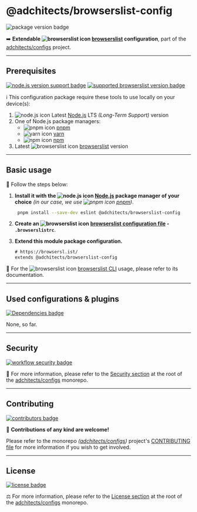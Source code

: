 # @adchitects/browserslist-config

![package version badge]

➡️ **Extendable ![browserslist icon] [browserslist] configuration**, part of the
[adchitects/configs] project.

[adchitects/configs]: https://github.com/adchitects/configs
[package version badge]: https://img.shields.io/npm/v/@adchitects/browserslist-config/latest?style=for-the-badge&logo=npm
[browserslist]: https://browsersl.ist/
[browserslist icon]: https://api.iconify.design/logos/browserslist.svg
[adchitects/configs]: https://github.com/adchitects/configs

---

## Prerequisites

[![node.js version support badge]][node.js]
[![supported browserslist version badge]][browserslist]

[node.js version support badge]: https://img.shields.io/node/v-lts/@adchitects/browserslist-config?style=for-the-badge&logo=nodedotjs
[supported browserslist version badge]: https://img.shields.io/github/package-json/dependency-version/adchitects/configs/peer/browserslist?filename=packages%2Fbrowserslist%2Fpackage.json&logo=browserslist&style=for-the-badge

ℹ️ This configuration package require these tools to use locally on your
device(s):

1. ![node.js icon] Latest [Node.js] LTS _(Long-Term Support)_ version
1. One of Node.js package managers:
    - ![pnpm icon] [pnpm]
    - ![yarn icon] [yarn]
    - ![npm icon] [npm]
1. Latest ![browserslist icon] [browserslist] version

[node.js]: https://nodejs.org/en/
[node.js icon]: https://api.iconify.design/logos/nodejs-icon.svg
[pnpm]: https://pnpm.io/
[pnpm icon]: https://api.iconify.design/vscode-icons/file-type-light-pnpm.svg
[npm]: https://npmjs.com/
[npm icon]: https://api.iconify.design/logos/npm-icon.svg
[yarn]: https://yarnpkg.com/
[yarn icon]: https://api.iconify.design/logos/yarn.svg

---

## Basic usage

👣 Follow the steps below:

1. **Install it with the ![node.js icon] [Node.js] package manager of your
   choice** _(in our case, we use ![pnpm icon] [pnpm])_.

    ```sh
     pnpm install --save-dev eslint @adchitects/browserslist-config
    ```

1. **Create an ![browserslist icon] [browserslist configuration file] - `.browserslistrc`**.

1. **Extend this module package configuration.**

    ```txt
    # https://browsersl.ist/
    extends @adchitects/browserslist-config
    ```

📖 For the ![browserslist icon] [browserslist CLI] usage, please refer to its
documentation.

[browserslist configuration file]: https://github.com/browserslist/browserslist#browserslistrc
[browserslist cli]: https://github.com/browserslist/browserslist#js-api

---

## Used configurations & plugins

[![Dependencies badge]][dependencies url]

None, so far.

[dependencies badge]: https://img.shields.io/librariesio/release/npm/@adchitects/browserslist-config?style=for-the-badge
[dependencies url]: https://libraries.io/npm/@adchitects%2Fbrowserslist-config

---

## Security

[![workflow security badge]][security policy]

🔐 For more information, please refer to the [Security section] at the root of
the [adchitects/configs] monorepo.

[workflow security badge]: https://img.shields.io/github/workflow/status/adchitects/configs/Maintenance?label=Security&logo=github&style=for-the-badge
[security section]: https://github.com/adchitects/configs#security
[security policy]: https://github.com/adchitects/configs/security/policy

---

## Contributing

[![contributors badge]][contributors url]

🤝 **Contributions of any kind are welcome!**

Please refer to the monorepo _([adchitects/configs])_ project's
[CONTRIBUTING file] for more information if you wish to get involved.

[contributing file]: https://github.com/adchitects/configs/blob/main/.github/CONTRIBUTING.md
[contributors badge]: https://img.shields.io/github/contributors/adchitects/configs?style=for-the-badge
[contributors url]: https://github.com/adchitects/configs#contributors

---

## License

[![license badge]][license]

⚖️ For more information, please refer to the [License section] at the root of
the [adchitects/configs] monorepo.

[license badge]: https://img.shields.io/github/license/adchitects/configs?style=for-the-badge
[license]: https://github.com/adchitects/configs/blob/main/LICENSE.md
[license section]: https://github.com/adchitects/configs#License
